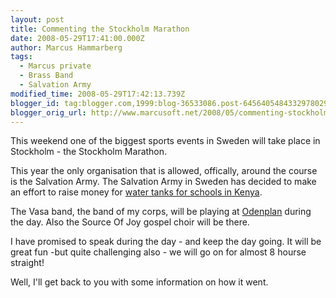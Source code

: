 ```yaml
---
layout: post
title: Commenting the Stockholm Marathon
date: 2008-05-29T17:41:00.000Z
author: Marcus Hammarberg
tags:
  - Marcus private
  - Brass Band
  - Salvation Army
modified_time: 2008-05-29T17:42:13.739Z
blogger_id: tag:blogger.com,1999:blog-36533086.post-6456405484332978029
blogger_orig_url: http://www.marcusoft.net/2008/05/commenting-stockholm-marathon.html
---
```



This weekend one of the biggest sports events in Sweden will take place
in Stockholm - the Stockholm Marathon.

This year the only organisation that is allowed, offically, around the
course is the Salvation Army. The Salvation Army in Sweden has decided
to make an effort to raise money for [water tanks for schools in
Kenya](http://www.fralsningsarmen.se/dl2/p3/admin.nsf/wwwPublished/fralsningsarmen_startsida_kenya?OpenDocument).

The Vasa band, the band of my corps, will be playing at
[Odenplan](http://www.hitta.se/ViewDetailsPlace.aspx?vad=&var=odenplan&PlaceId=2471632)
during the day. Also the Source Of Joy gospel choir will be there.  

I have promised to speak during the day - and keep the day going. It
will be great fun -but quite challenging also - we will go on for almost
8 hourse straight!

Well, I'll get back to you with some information on how it went.
